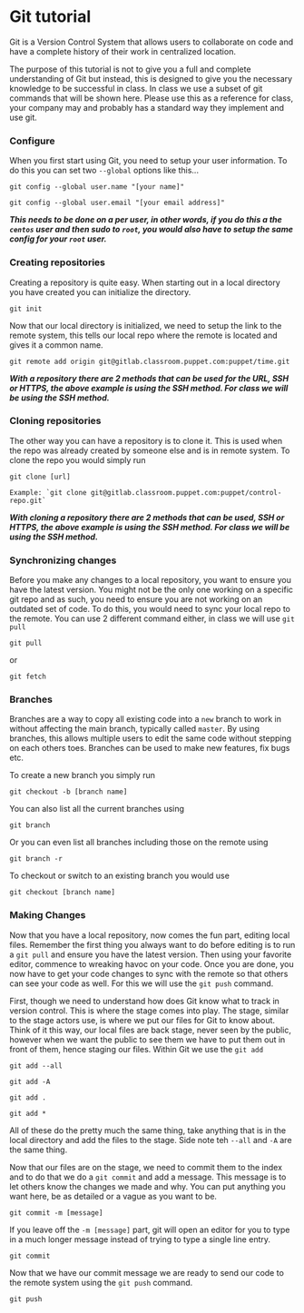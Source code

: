 # Git tutorial

Git is a Version Control System that allows users to collaborate on code and have a complete history of their work in centralized location.

The purpose of this tutorial is not to give you a full and complete understanding of Git but instead, this is designed to give you the necessary knowledge to be successful in class. In class we use a subset of git commands that will be shown here. Please use this as a reference for class, your company may and probably has a standard way they implement and use git.

### Configure

When you first start using Git, you need to setup your user information. To do this you can set two `--global` options like this...

   ```git config --global user.name "[your name]"```

   ```git config --global user.email "[your email address]"```

**_This needs to be done on a per user, in other words, if you do this a the `centos` user and then sudo to `root`, you would also have to setup the same config for your `root` user._**

### Creating repositories

Creating a repository is quite easy. When starting out in a local directory you have created you can initialize the directory.

   ```git init```

Now that our local directory is initialized, we need to setup the link to the remote system, this tells our local repo where the remote is located and gives it a common name.

   ```git remote add origin git@gitlab.classroom.puppet.com:puppet/time.git```

   **_With a repository there are 2 methods that can be used for the URL, SSH or HTTPS, the above example is using the SSH method. For class we will be using the SSH method._**

### Cloning repositories

The other way you can have a repository is to clone it. This is used when the repo was already created by someone else and is in remote system. To clone the repo you would simply run

   ```git clone [url]```

    Example: `git clone git@gitlab.classroom.puppet.com:puppet/control-repo.git`

   **_With cloning a repository there are 2 methods that can be used, SSH or HTTPS, the above example is using the SSH method. For class we will be using the SSH method._**

### Synchronizing changes

Before you make any changes to a local repository, you want to ensure you have the latest version. You might not be the only one working on a specific git repo and as such, you need to ensure you are not working on an outdated set of code. To do this, you would need to sync your local repo to the remote.
You can use 2 different command either, in class we will use `git pull`

   ```git pull```

   or

   ```git fetch```

### Branches

Branches are a way to copy all existing code into a `new` branch to work in without affecting the main branch, typically called `master`. By using branches, this allows multiple users to edit the same code without stepping on each others toes. Branches can be used to make new features, fix bugs etc.

To create a new branch you simply run

   ```git checkout -b [branch name]```

You can also list all the current branches using

   ```git branch```

Or you can even list all branches including those on the remote using

   ```git branch -r```

To checkout or switch to an existing branch you would use

   ```git checkout [branch name]```

### Making Changes

Now that you have a local repository, now comes the fun part, editing local files. Remember the first thing you always want to do before editing is to run a `git pull` and ensure you have the latest version. Then using your favorite editor, commence to wreaking havoc on your code. Once you are done, you now have to get your code changes to sync with the remote so that others can see your code as well. For this we will use the `git push` command.

First, though we need to understand how does Git know what to track in version control. This is where the stage comes into play. The stage, similar to the stage actors use, is where we put our files for Git to know about. Think of it this way, our local files are back stage, never seen by the public, however when we want the public to see them we have to put them out in front of them, hence staging our files. Within Git we use the `git add`

   ```git add --all```
   
   ```git add -A```
   
   ```git add .```
   
   ```git add *```

All of these do the pretty much the same thing, take anything that is in the local directory and add the files to the stage. Side note teh `--all` and `-A` are the same thing. 

Now that our files are on the stage, we need to commit them to the index and to do that we do a `git commit` and add a message. This message is to let others know the changes we made and why. You can put anything you want here, be as detailed or a vague as you want to be. 

   ```git commit -m [message]```

If you leave off the `-m [message]` part, git will open an editor for you to type in a much longer message instead of trying to type a single line entry.

   ```git commit```

Now that we have our commit message we are ready to send our code to the remote system using the `git push` command.

   ```git push```